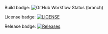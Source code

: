 Build badge:
![GitHub Workflow Status (branch)](https://img.shields.io/github/actions/workflow/status/sbailey27/sem/main.yml?branch=master)

License badge:
[![LICENSE](https://img.shields.io/github/license/sbailey27/sem.svg?style=flat-square)](https://github.com/sbailey27/sem/blob/master/LICENSE)

Release badge:
[![Releases](https://img.shields.io/github/release/sbailey27/sem/all.svg?style=flat-square)](https://github.com/sbailey27/sem/releases)